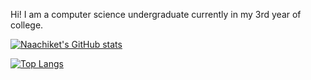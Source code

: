 Hi! I am a computer science undergraduate currently in my 3rd year of college.

[![Naachiket's GitHub stats](https://github-readme-stats.vercel.app/api?username=poshi1865&show_icons=true&theme=gruvbox)](https://github.com/anuraghazra/github-readme-stats)

[![Top Langs](https://github-readme-stats.vercel.app/api/top-langs/?username=poshi1865&hide=html,css&layout=compact&theme=gruvbox)](https://github.com/anuraghazra/github-readme-stats)
